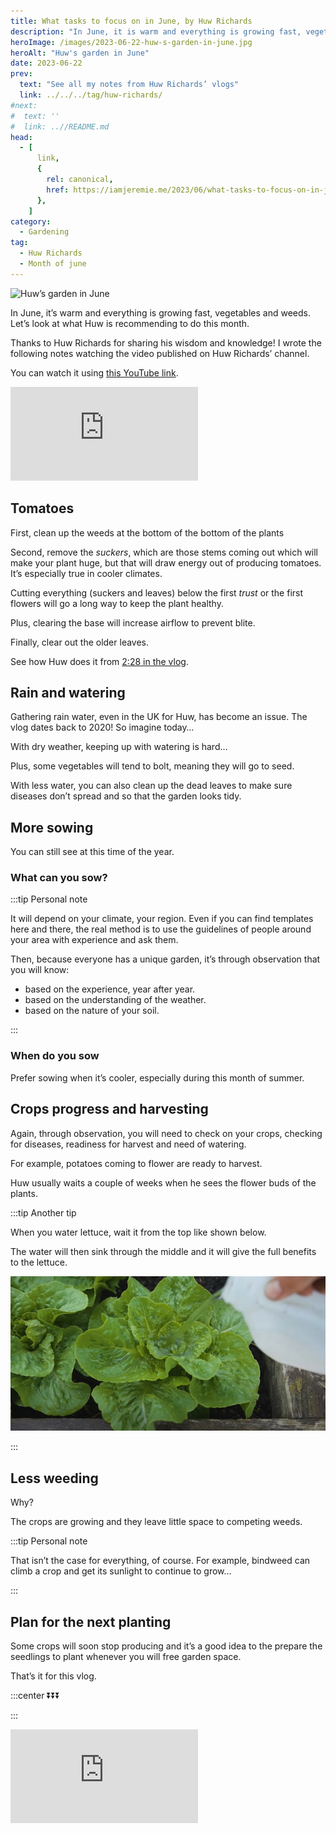 ```yaml
---
title: What tasks to focus on in June, by Huw Richards
description: "In June, it is warm and everything is growing fast, vegetables and weeds. Let's look at what Huw is recommending to do this month."
heroImage: /images/2023-06-22-huw-s-garden-in-june.jpg
heroAlt: "Huw's garden in June"
date: 2023-06-22
prev:
  text: "See all my notes from Huw Richards’ vlogs"
  link: ../../../tag/huw-richards/
#next:
#  text: ''
#  link: ..//README.md
head:
  - [
      link,
      {
        rel: canonical,
        href: https://iamjeremie.me/2023/06/what-tasks-to-focus-on-in-june-huw-richards,
      },
    ]
category:
  - Gardening
tag:
  - Huw Richards
  - Month of june
---
```


![Huw’s garden in June](/images/2023-06-22-huw-s-garden-in-june.jpg 'Credits: image taken from Huw Richards’ vlog')

In June, it’s warm and everything is growing fast, vegetables and weeds. Let’s look at what Huw is recommending to do this month.

Thanks to Huw Richards for sharing his wisdom and knowledge! I wrote the following notes watching the video published on Huw Richards’ channel.

<!-- more -->

You can watch it using [this YouTube link](https://www.youtube.com/watch?v=z18czx2fdzc).

<!-- markdownlint-disable MD033 -->
<p class="newsletter-wrapper"><iframe class="newsletter-embed" src="https://iamjeremie.substack.com/embed" frameborder="0" scrolling="no"></iframe></p>

## Tomatoes

First, clean up the weeds at the bottom of the bottom of the plants

Second, remove the _suckers_, which are those stems coming out which will make your plant huge, but that will draw energy out of producing tomatoes. It’s especially true in cooler climates.

Cutting everything (suckers and leaves) below the first _trust_ or the first flowers will go a long way to keep the plant healthy.

Plus, clearing the base will increase airflow to prevent blite.

Finally, clear out the older leaves.

See how Huw does it from [2:28 in the vlog](https://youtu.be/z18czx2fdzc?t=148).

## Rain and watering

Gathering rain water, even in the UK for Huw, has become an issue. The vlog dates back to 2020! So imagine today…

With dry weather, keeping up with watering is hard…

Plus, some vegetables will tend to bolt, meaning they will go to seed.

With less water, you can also clean up the dead leaves to make sure diseases don’t spread and so that the garden looks tidy.

## More sowing

You can still see at this time of the year.

### What can you sow?

:::tip Personal note

It will depend on your climate, your region. Even if you can find templates here and there, the real method is to use the guidelines of people around your area with experience and ask them.

Then, because everyone has a unique garden, it’s through observation that you will know:

- based on the experience, year after year.
- based on the understanding of the weather.
- based on the nature of your soil.

:::

### When do you sow

Prefer sowing when it’s cooler, especially during this month of summer.

## Crops progress and harvesting

Again, through observation, you will need to check on your crops, checking for diseases, readiness for harvest and need of watering.

For example, potatoes coming to flower are ready to harvest.

Huw usually waits a couple of weeks when he sees the flower buds of the plants.

:::tip Another tip

When you water lettuce, wait it from the top like shown below.

The water will then sink through the middle and it will give the full benefits to the lettuce.

![Watering a lettuce from the top](./images/watering-a-lettuce-from-the-top.jpg 'Credits: image from the vlog of Huw Richards')

:::

## Less weeding

Why?

The crops are growing and they leave little space to competing weeds.

:::tip Personal note

That isn’t the case for everything, of course. For example, bindweed can climb a crop and get its sunlight to continue to grow…

:::

## Plan for the next planting

Some crops will soon stop producing and it’s a good idea to the prepare the seedlings to plant whenever you will free garden space.

That’s it for this vlog.

:::center ⏬⏬⏬

:::

<!-- markdownlint-disable MD033 -->
<p class="newsletter-wrapper"><iframe class="newsletter-embed" src="https://iamjeremie.substack.com/embed" frameborder="0" scrolling="no"></iframe></p>
